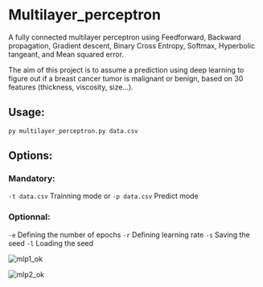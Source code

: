 # Multilayer_perceptron

A fully connected multilayer perceptron using Feedforward, Backward propagation, Gradient descent, Binary Cross Entropy, Softmax, Hyperbolic tangeant, and Mean squared error.

The aim of this project is to assume a prediction using deep learning to figure out if a breast cancer tumor is malignant or benign, based on 30 features (thickness, viscosity, size...).

## Usage:

```py multilayer_perceptron.py data.csv```

## Options:
### Mandatory:
```-t data.csv``` Trainning mode
or
```-p data.csv``` Predict mode

### Optionnal:
```-e``` Defining the number of epochs
```-r``` Defining learning rate
```-s``` Saving the seed
```-l``` Loading the seed

![mlp1_ok](https://user-images.githubusercontent.com/40288838/74127464-06123900-4bdb-11ea-8acc-38985de01a4c.png)

![mlp2_ok](https://user-images.githubusercontent.com/40288838/74127470-090d2980-4bdb-11ea-8b0c-21e2cfb98f3c.png)

